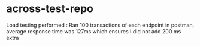 # across-test-repo

Load testing performed : Ran 100 transactions of each endpoint in postman, average response time was 127ms which ensures I did not add 200 ms extra
